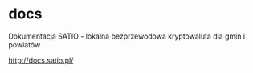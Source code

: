 # docs
Dokumentacja SATIO - lokalna bezprzewodowa kryptowaluta dla gmin i powiatów

http://docs.satio.pl/
